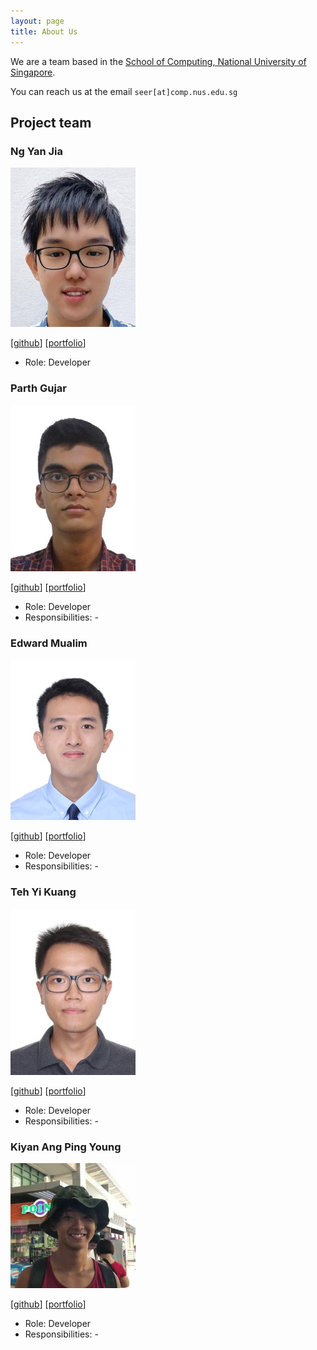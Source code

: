 ```yaml
---
layout: page
title: About Us
---
```


We are a team based in the [School of Computing, National University of Singapore](http://www.comp.nus.edu.sg).

You can reach us at the email `seer[at]comp.nus.edu.sg`

## Project team

### Ng Yan Jia

<img src="images/sprintaway.png" width="200px">

[[github](https://github.com/sprintaway)]
[[portfolio](team/sprintaway.md)]

* Role: Developer

### Parth Gujar

<img src="images/parth-io.png" width="200px">

[[github](http://github.com/parth-io)]
[[portfolio](team/parth-io.md)]

* Role: Developer
* Responsibilities: -

### Edward Mualim

<img src="images/edwardmualim.png" width="200px">

[[github](https://github.com/edfernape)] [[portfolio](team/johndoe.md)]

* Role: Developer
* Responsibilities: -

### Teh Yi Kuang

<img src="images/tehyikuang.png" width="200px">

[[github](http://github.com/TYKCodes)]
[[portfolio](team/tykcodes.md)]

* Role: Developer
* Responsibilities: -

### Kiyan Ang Ping Young

<img src="images/kiyan.jpg" width="200px">

[[github](http://github.com/kynapy)]
[[portfolio](team/kynapy.md)]

* Role: Developer
* Responsibilities: -
